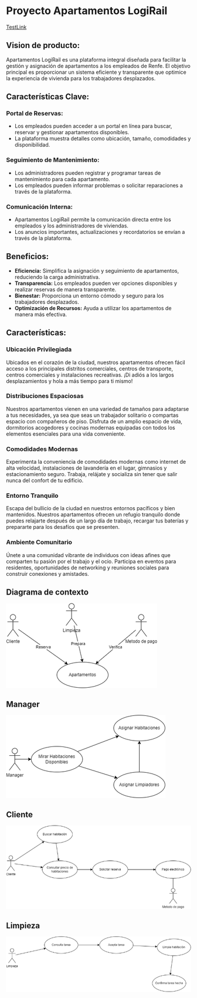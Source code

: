 # Proyecto Apartamentos LogiRail

[TestLink](https://testlink.remmko.online)


## Vision de producto:
Apartamentos LogiRail es una plataforma integral diseñada para facilitar la gestión y asignación de apartamentos a los empleados de Renfe. El objetivo principal es proporcionar un sistema eficiente y transparente que optimice la experiencia de vivienda para los trabajadores desplazados.

## Características Clave:

### Portal de Reservas:
- Los empleados pueden acceder a un portal en línea para buscar, reservar y gestionar apartamentos disponibles.
- La plataforma muestra detalles como ubicación, tamaño, comodidades y disponibilidad.

### Seguimiento de Mantenimiento:
- Los administradores pueden registrar y programar tareas de mantenimiento para cada apartamento.
- Los empleados pueden informar problemas o solicitar reparaciones a través de la plataforma.

### Comunicación Interna:
- Apartamentos LogiRail permite la comunicación directa entre los empleados y los administradores de viviendas.
- Los anuncios importantes, actualizaciones y recordatorios se envían a través de la plataforma.


## Beneficios:
- **Eficiencia:** Simplifica la asignación y seguimiento de apartamentos, reduciendo la carga administrativa.
- **Transparencia:** Los empleados pueden ver opciones disponibles y realizar reservas de manera transparente.
- **Bienestar:** Proporciona un entorno cómodo y seguro para los trabajadores desplazados.
- **Optimización de Recursos:** Ayuda a utilizar los apartamentos de manera más efectiva.



## Características:

### Ubicación Privilegiada
Ubicados en el corazón de la ciudad, nuestros apartamentos ofrecen fácil acceso a los principales distritos comerciales, centros de transporte, centros comerciales y instalaciones recreativas. ¡Di adiós a los largos desplazamientos y hola a más tiempo para ti mismo!

### Distribuciones Espaciosas
Nuestros apartamentos vienen en una variedad de tamaños para adaptarse a tus necesidades, ya sea que seas un trabajador solitario o compartas espacio con compañeros de piso. Disfruta de un amplio espacio de vida, dormitorios acogedores y cocinas modernas equipadas con todos los elementos esenciales para una vida conveniente.

### Comodidades Modernas
Experimenta la conveniencia de comodidades modernas como internet de alta velocidad, instalaciones de lavandería en el lugar, gimnasios y estacionamiento seguro. Trabaja, relájate y socializa sin tener que salir nunca del confort de tu edificio.

### Entorno Tranquilo
Escapa del bullicio de la ciudad en nuestros entornos pacíficos y bien mantenidos. Nuestros apartamentos ofrecen un refugio tranquilo donde puedes relajarte después de un largo día de trabajo, recargar tus baterías y prepararte para los desafíos que se presenten.

### Ambiente Comunitario
Únete a una comunidad vibrante de individuos con ideas afines que comparten tu pasión por el trabajo y el ocio. Participa en eventos para residentes, oportunidades de networking y reuniones sociales para construir conexiones y amistades.


## Diagrama de contexto

![Diagrama](Diagramas/diagrama.png)

## Manager

![Diagrama](Diagramas/manager.png)

## Cliente 

![Diagrama](Diagramas/cliente.png)

## Limpieza

![Diagrama](Diagramas/limpieza.png)
